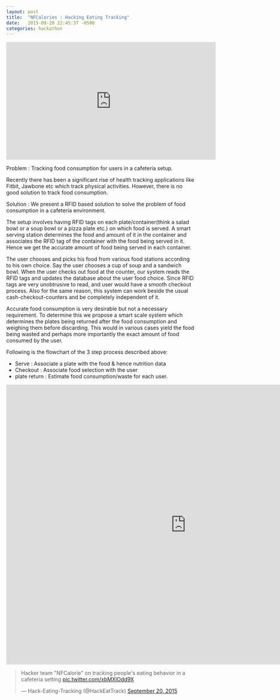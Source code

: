 ```yaml
---
layout: post
title:  "NFCalories : Hacking Eating Tracking"
date:   2015-09-20 22:45:37 -0500
categories: hackathon
---
```


<iframe width="560" height="315" src="https://www.youtube.com/embed/UnSA2kIdjZ0" frameborder="0" allowfullscreen></iframe>

Problem : Tracking food consumption for users in a cafeteria setup. 

Recently there has been a significant rise of health tracking applications like Fitbit, Jawbone etc which track physical activities. However, there is no good solution to track food consumption.


Solution : We present a RFID based solution to solve the problem of food consumption in a cafeteria environment. 

The setup involves having RFID tags on each plate/container(think a salad bowl or a soup bowl or a pizza plate etc.) on which food is served. A smart serving station determines the food and amount of it in the container and associates the RFID tag of the container with the food being served in it. Hence we get the accurate amount of food being served in each container.

The user chooses and picks his food from various food stations according to his own choice. Say the user chooses a cup of soup and a sandwich bowl. When the user checks out food at the counter, our system reads the RFID tags and updates the database about the user food choice. Since RFID tags are very unobtrusive to read, and user would have a smooth checkout process. Also for the same reason, this system can work beside the usual cash-checkout-counters and be completely independent of it. 

Accurate food consumption is very desirable but not a necessary requirement. To determine this we propose a smart scale system which determines the plates being returned after the food consumption and weighing them before discarding. This would in various cases yield the food being wasted and perhaps more importantly the exact amount of food consumed by the user. 

Following is the flowchart of the 3 step process described above:

* Serve         : Associate a plate with the food & hence nutrition data
* Checkout      : Associate food selection with the user
* plate return  : Estimate food consumption/waste for each user.


<iframe src="https://docs.google.com/presentation/d/1qo04-XxruYGAeyVnumdJkPUnWMyyqehzOA76ynr-Tw8/embed?start=false&loop=false&delayms=3000" frameborder="0" width="960" height="749" allowfullscreen="true" mozallowfullscreen="true" webkitallowfullscreen="true"></iframe>

<blockquote class="twitter-tweet" data-lang="en"><p lang="en" dir="ltr">Hacker team &quot;NFCalorie&quot; on tracking people&#39;s eating behavior in a cafeteria setting <a href="http://t.co/xbMXlOdd9X">pic.twitter.com/xbMXlOdd9X</a></p>&mdash; Hack-Eating-Tracking (@HackEatTrack) <a href="https://twitter.com/HackEatTrack/status/645699007566622722">September 20, 2015</a></blockquote>
<script async src="//platform.twitter.com/widgets.js" charset="utf-8"></script>